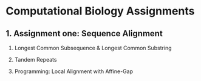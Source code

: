 # Computational Biology Assignments

## 1. Assignment one: Sequence Alignment

1. Longest Common Subsequence & Longest Common Substring
  
2. Tandem Repeats
  
3. Programming: Local Alignment with Affine-Gap


